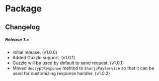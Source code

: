 # Package

Changelog
---

##### Release 1.x

- Initial release. (v1.0.0)
- Added Guzzle support. (v1.0.1)
- Guzzle will be used by default to send request. (v1.0.1)
- Moved `decryptResponse` mehtod to `ShurjoPayService` so that it can be used for customizing response handler. (v1.0.2)

